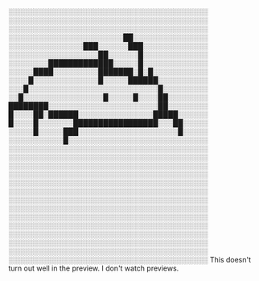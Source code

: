 ░░░░░░░░░░░░░░░░░░░░░░░░░░░░░░░░░░░░░░░░
░░░░░░░░░░░░░░░░░░░░░░░░░░░░░░░░░░░░░░░░
░░░░░░░░░░░░░░░░░░░░░░░░░░░░░░░░░░░░░░░░
░░░░░░░░░░░░░░░░░░░░░░░██░░░░░░░░░░░░░░░
░░░░░░░░░░░░░░░███░░░░░░███░░░░░░░░░░░░░
░░░░░░░░░░░░░░░░░░██░░░░░░█░░░░░░░░░░░░░
░░░░░░░░█████████████░░░░░█░░░░░░░░░░░░░
░░░░░████░░░░░░░░░███████░█░█░░░░░░░░░░░
░░░░█░░░░░░░░░░░░░█░░░░░██████░░░░░░░░░░
░░░█░░░░░░░░░░░░░░░░░░░░░░░░░░█░░░░░░░░░
░░█░░░░░░░░░░░░░░░░█░░░░░█░░░░██░░░░░░░░
████████░░░░░░░░░░░░░░░░░░░░░░██░░░░░░░░
█░░░░██░██████░░░░░░░░░░░░░░░█████░░░░░░
█░░░░█░░░░░░░█████████████████░░░██░░░░░
░░░░░█░░░░░███░░░░░░░░░░░░░░░░░░░░█░░░░░
░░░░░░░░░░░█░░░░░░░░░░░░░░░░░░░░░░░░░░░░
░░░░░░░░░░░░░░░░░░░░░░░░░░░░░░░░░░░░░░░░
░░░░░░░░░░░░░░░░░░░░░░░░░░░░░░░░░░░░░░░░
░░░░░░░░░░░░░░░░░░░░░░░░░░░░░░░░░░░░░░░░
░░░░░░░░░░░░░░░░░░░░░░░░░░░░░░░░░░░░░░░░
░░░░░░░░░░░░░░░░░░░░░░░░░░░░░░░░░░░░░░░░
░░░░░░░░░░░░░░░░░░░░░░░░░░░░░░░░░░░░░░░░
░░░░░░░░░░░░░░░░░░░░░░░░░░░░░░░░░░░░░░░░
░░░░░░░░░░░░░░░░░░░░░░░░░░░░░░░░░░░░░░░░
░░░░░░░░░░░░░░░░░░░░░░░░░░░░░░░░░░░░░░░░
░░░░░░░░░░░░░░░░░░░░░░░░░░░░░░░░░░░░░░░░
░░░░░░░░░░░░░░░░░░░░░░░░░░░░░░░░░░░░░░░░
░░░░░░░░░░░░░░░░░░░░░░░░░░░░░░░░░░░░░░░░
░░░░░░░░░░░░░░░░░░░░░░░░░░░░░░░░░░░░░░░░
░░░░░░░░░░░░░░░░░░░░░░░░░░░░░░░░░░░░░░░░
This doesn't turn out well in the preview.
I don't watch previews.
